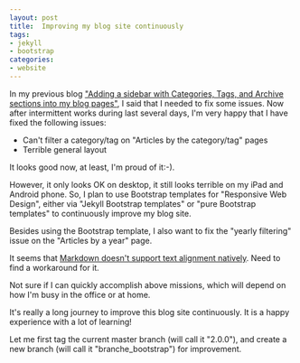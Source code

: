 ```yaml
---
layout: post
title:  Improving my blog site continuously
tags: 
- jekyll
- bootstrap
categories:
- website
---
```



In my previous blog ["Adding a sidebar with Categories, Tags, and Archive sections into my blog pages"](http://kunxuj.github.io/add-a-sidebar-in-my-blog-pages/), I said that I needed to fix some issues. Now after intermittent works during last several days, I'm very happy that I have fixed the following issues: 

- Can't filter a category/tag on "Articles by the category/tag" pages
- Terrible general layout 

It looks good now, at least, I'm proud of it:-).   

However, it only looks OK on desktop, it still looks terrible on my iPad and Android phone. So, I plan to use Bootstrap templates for "Responsive Web Design", either via "Jekyll Bootstrap templates" or "pure Bootstrap templates" to continuously improve my blog site. 

Besides using the Bootstrap template, I also want to fix the "yearly filtering" issue on the "Articles by a year" page.   

It seems that [Markdown doesn't support text alignment natively](http://stackoverflow.com/questions/14051715/markdown-native-text-alignment). Need to find a workaround for it.

Not sure if I can quickly accomplish above missions, which will depend on how I'm busy in the office or at home.

It's really a long journey to improve this blog site continuously. It is a happy experience with a lot of learning! 

Let me first tag the current master branch (will call it "2.0.0"), and create a new branch (will call it "branche_bootstrap") for improvement. 



  


